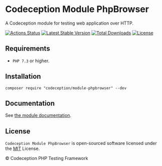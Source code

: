 # Codeception Module PhpBrowser

A Codeception module for testing web application over HTTP.

[![Actions Status](https://github.com/Codeception/module-phpbrowser/workflows/CI/badge.svg)](https://github.com/Codeception/module-phpbrowser/actions)
[![Latest Stable Version](https://poser.pugx.org/codeception/module-phpbrowser/v/stable)](https://github.com/Codeception/module-phpbrowser/releases)
[![Total Downloads](https://poser.pugx.org/codeception/module-phpbrowser/downloads)](https://packagist.org/packages/codeception/module-phpbrowser)
[![License](https://poser.pugx.org/codeception/module-phpbrowser/license)](/LICENSE)

## Requirements

* `PHP 7.3` or higher.

## Installation

```
composer require "codeception/module-phpbrowser" --dev
```

## Documentation

See [the module documentation](https://codeception.com/docs/modules/PhpBrowser).

## License

`Codeception Module PhpBrowser` is open-sourced software licensed under the [MIT](/LICENSE) License.

© Codeception PHP Testing Framework

